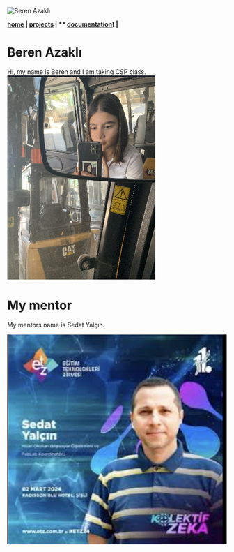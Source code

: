 ![Beren Azaklı](assets/profil.png)

**[home](https://berenazakliii.github.io/berenazakli.github.io2/) | **[projects](projects.md)** | ** [documentation](documentation.md)) |**

# Beren Azaklı
Hi, my name is Beren and I am taking CSP class.
<img src="Screenshot 2025-09-15 at 08.11.23.png" alt="My Photo">


# My mentor
My mentors name is Sedat Yalçın.


<img src="Screenshot 2025-09-05 at 11.24.19.png" alt="My Photo">






